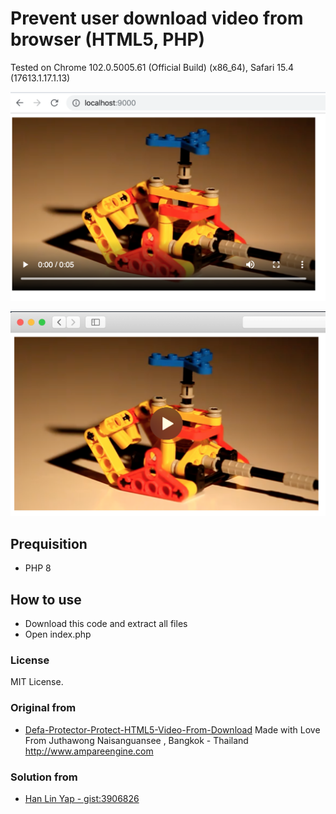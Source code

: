 # Prevent user download video from browser (HTML5, PHP)

Tested on Chrome 102.0.5005.61 (Official Build) (x86_64), Safari  15.4 (17613.1.17.1.13)

![Chrome](tested_chrome.png)

![Safari](tested_safari.png)

## Prequisition
- PHP 8

## How to use
 - Download this code and extract all files
 - Open index.php

### License
MIT License.

### Original from

- [Defa-Protector-Protect-HTML5-Video-From-Download](https://sourceforge.net/projects/defaprotecthtml5videodownload/files/latest/download) Made with Love From Juthawong Naisanguansee , Bangkok - Thailand http://www.ampareengine.com

### Solution from

- [Han Lin Yap - gist:3906826](https://gist.github.com/codler/3906826)